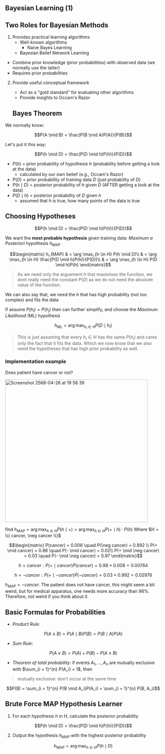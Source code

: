 ## Bayesian Learning (1)

## Two Roles for Bayesian Methods

1. Provides practical learning algorithms
	- Well-known algorithms
		- Naive Bayes Learning
  	- Bayesian Belief Network Learning
  - Combine prior knowledge (prior probabilities) with observed data (we normally use the latter)
  - Requires prior probabilities

2. Provide useful conceptual framework
	- Act as a "gold standard" for evaluating other algorithms
	- Provide insights to Occam's Razor

	## Bayes Theorem

We normally know:

```math
P(A \mid B) = \frac{P(B \mid A)P(A)}{P(B)}
```

Let's put it this way:

```math
P(h \mid D) = \frac{P(D \mid h)P(h)}{P(D)}
```

- $P(h)$ = prior probability of hypothesis $h$ (probability before getting a look at the data)
	- calculated by our own belief (e.g., Occam's Razor)
- $P(D)$ = prior probability of training data $D$ (just probability of $D$)
- $P(h \mid D)$ = posterior probability of $h$ given $D$ (AFTER getting a look at the data)
- $P(D \mid h)$ = posterior probability of $D$ given $h$
	- assumed that $h$ is true, how many points of the data is true

## Choosing Hypotheses

```math
P(h \mid D) = \frac{P(D \mid h)P(h)}{P(D)}
```

We want the **most probable hypothesis** given training data: *Maximum a Posteriori* hypothesis $h_{MAP}$

```math
\begin{matrix}
h_{MAP} & = \arg \max_{h \in H} P(h \mid D)\\
  & = \arg \max_{h \in H} \frac{P(D \mid h)P(h)}{P(D)}\\
  & = \arg \max_{h \in H} P(D \mid h)P(h)
\end{matrix}
```
> As we need only the arguement $h$ that maximises the function, we dont really need the constant $P(D)$ as we do not need the absolute value of the function.

We can also say that, we need the $h$ that has high probability (not too complex) and fits the data

If assume $P(h_i) = P(h_j)$ then can further simplify, and choose the *Maximum Likelihood* (ML) hypothesis

```math
h_{ML} = \arg \max_{h_i \in H} P(D \mid h_i)
```
> This is just assuming that every $h_i \in H$ has the same $P(h_i)$ and cares only the fact that it fits the data. Which we now know that we also need the hypotheses that has high prior probability as well.

### Implementation example

Does patient have cancer or not?

<img width="460" alt="Screenshot 2568-04-26 at 19 58 39" src="https://github.com/user-attachments/assets/985d33bb-f668-4c9e-8f03-ae2a7fd87d78" />

find $h_{MAP} = \arg \max_{h \in H} P(h \mid +) = \arg \max_{h \in H} P(+ \mid h) \cdot P(h)$ Where $H = \\{ cancer, \neg cancer \\}$

```math
\begin{matrix}
P(cancer) = 0.008 \quad P(\neg cancer) = 0.992 \\
P(+ \mid cancer) = 0.98 \quad P(- \mid cancer) = 0.02\\
P(+ \mid \neg cancer) = 0.03 \quad P(- \mid \neg cancer) = 0.97
\end{matrix}
```

```math
h = cancer : P(+ \mid cancer) \dot P(cancer) = 0.98 \times 0.008 = 0.00764
```

```math
h = \neg cancer : P(+ \mid \neg cancer) \dot P(\neg cancer) = 0.03 \times 0.992 = 0.02976
```

$h_{MAP} = \neg cancer$. The patient does not have cancer, this might seem a bit weird, but for medical apparatus, one needs more accuracy than 98%. Therefore, not weird if you think about it.

## Basic Formulas for Probabilities

- *Product Rule*:

```math
P(A \land B) = P(A \mid B)P(B) = P(B \mid A)P(A)
```

- *Sum Rule*: 

```math
P(A \lor B) = P(A) + P(B) - P(A \land B)
```

- *Theorem of total probability*: if events $A_1 , \dots , A_n$ are mutually exclusive with $\sum_{i = 1}^{n} P(A_i) = 1$, then
> mutually exclusive: don't occur at the same time

```math
P(B) = \sum_{i = 1}^{n} P(B \mid A_i)P(A_i) = \sum_{i = 1}^{n} P(B, A_i)
```

## Brute Force MAP Hypothesis Learner

1. For each hypothesis $h$ in $H$, calculate the posterior probability

```math
P(h \mid D) = \frac{P(D \mid h)P(h)}{P(D)}
```

2. Output the hypothesis $h_{MAP}$ with the highest posterior probability

```math
h_{MAP} = \arg \max_{h \in H} P(h \mid D)
```
